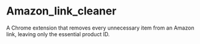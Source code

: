 # Amazon_link_cleaner
A Chrome extension that removes every unnecessary item from an Amazon link, leaving only the essential product ID.

